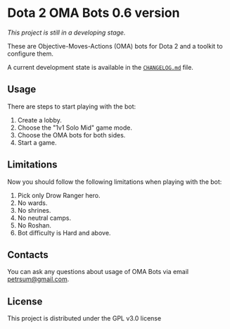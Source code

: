 # Dota 2 OMA Bots 0.6 version

*This project is still in a developing stage.*

These are Objective-Moves-Actions (OMA) bots for Dota 2 and a toolkit to configure them.

A current development state is available in the [`CHANGELOG.md`](CHANGELOG.md) file.

## Usage

There are steps to start playing with the bot:

1. Create a lobby.
2. Choose the "1v1 Solo Mid" game mode.
2. Choose the OMA bots for both sides.
3. Start a game.

## Limitations

Now you should follow the following limitations when playing with the bot:

1. Pick only Drow Ranger hero.
2. No wards.
3. No shrines.
4. No neutral camps.
5. No Roshan.
6. Bot difficulty is Hard and above.

## Contacts

You can ask any questions about usage of OMA Bots via email petrsum@gmail.com.

## License

This project is distributed under the GPL v3.0 license
